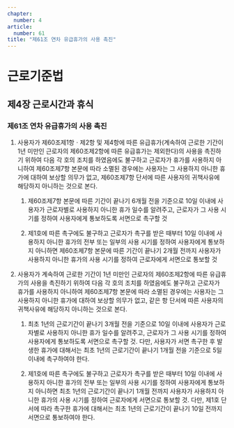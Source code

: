 ```yaml
---
chapter:
  number: 4
article:
  number: 61
title: "제61조 연차 유급휴가의 사용 촉진"
---
```

# 근로기준법

## 제4장 근로시간과 휴식

### 제61조 연차 유급휴가의 사용 촉진

1. 사용자가 제60조제1항ㆍ제2항 및 제4항에 따른 유급휴가(계속하여 근로한 기간이 1년 미만인 근로자의 제60조제2항에 따른 유급휴가는 제외한다)의 사용을 촉진하기 위하여 다음 각 호의 조치를 하였음에도 불구하고 근로자가 휴가를 사용하지 아니하여 제60조제7항 본문에 따라 소멸된 경우에는 사용자는 그 사용하지 아니한 휴가에 대하여 보상할 의무가 없고, 제60조제7항 단서에 따른 사용자의 귀책사유에 해당하지 아니하는 것으로 본다.

    1. 제60조제7항 본문에 따른 기간이 끝나기 6개월 전을 기준으로 10일 이내에 사용자가 근로자별로 사용하지 아니한 휴가 일수를 알려주고, 근로자가 그 사용 시기를 정하여 사용자에게 통보하도록 서면으로 촉구할 것

    2. 제1호에 따른 촉구에도 불구하고 근로자가 촉구를 받은 때부터 10일 이내에 사용하지 아니한 휴가의 전부 또는 일부의 사용 시기를 정하여 사용자에게 통보하지 아니하면 제60조제7항 본문에 따른 기간이 끝나기 2개월 전까지 사용자가 사용하지 아니한 휴가의 사용 시기를 정하여 근로자에게 서면으로 통보할 것

2. 사용자가 계속하여 근로한 기간이 1년 미만인 근로자의 제60조제2항에 따른 유급휴가의 사용을 촉진하기 위하여 다음 각 호의 조치를 하였음에도 불구하고 근로자가 휴가를 사용하지 아니하여 제60조제7항 본문에 따라 소멸된 경우에는 사용자는 그 사용하지 아니한 휴가에 대하여 보상할 의무가 없고, 같은 항 단서에 따른 사용자의 귀책사유에 해당하지 아니하는 것으로 본다.

    1. 최초 1년의 근로기간이 끝나기 3개월 전을 기준으로 10일 이내에 사용자가 근로자별로 사용하지 아니한 휴가 일수를 알려주고, 근로자가 그 사용 시기를 정하여 사용자에게 통보하도록 서면으로 촉구할 것. 다만, 사용자가 서면 촉구한 후 발생한 휴가에 대해서는 최초 1년의 근로기간이 끝나기 1개월 전을 기준으로 5일 이내에 촉구하여야 한다.

    2. 제1호에 따른 촉구에도 불구하고 근로자가 촉구를 받은 때부터 10일 이내에 사용하지 아니한 휴가의 전부 또는 일부의 사용 시기를 정하여 사용자에게 통보하지 아니하면 최초 1년의 근로기간이 끝나기 1개월 전까지 사용자가 사용하지 아니한 휴가의 사용 시기를 정하여 근로자에게 서면으로 통보할 것. 다만, 제1호 단서에 따라 촉구한 휴가에 대해서는 최초 1년의 근로기간이 끝나기 10일 전까지 서면으로 통보하여야 한다.
